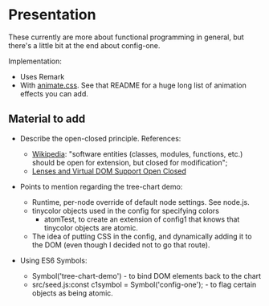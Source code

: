 # Presentation

These currently are more about functional programming in general, but there's
a little bit at the end about config-one.

Implementation:

* Uses Remark
* With [animate.css](https://github.com/daneden/animate.css). See that
  README for a huge long list of animation effects you can add.


## Material to add

* Describe the open-closed principle. References:
    - [Wikipedia](https://en.wikipedia.org/wiki/Open/closed_principle): 
      "software entities (classes, modules, functions, etc.) should be open for 
      extension, but closed for modification";
    - [Lenses and Virtual DOM Support Open 
      Closed](http://joneshf.github.io/programming/2015/12/19/Lenses-and-Virtual-DOM-Support-Open-Closed.html)

* Points to mention regarding the tree-chart demo:
    * Runtime, per-node override of default node settings. See node.js.
    * tinycolor objects used in the config for specifying colors
        * atomTest, to create an extension of config1 that knows that tinycolor
          objects are atomic.
    * The idea of putting CSS in the config, and dynamically adding it to the
      DOM (even though I decided not to go that route).

* Using ES6 Symbols:
    * Symbol('tree-chart-demo') - to bind DOM elements back to the chart
    * src/seed.js:const c1symbol = Symbol('config-one'); - to flag
      certain objects as being atomic.

